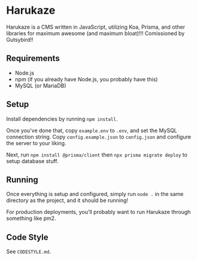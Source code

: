 # Harukaze

Harukaze is a CMS written in JavaScript, utilizing Koa, Prisma, and other libraries for maximum awesome (and maximum bloat)!!! Comissioned by Gutsybird!!

## Requirements
 - Node.js
 - npm (if you already have Node.js, you probably have this)
 - MySQL (or MariaDB)

## Setup
Install dependencies by running `npm install`.

Once you've done that, copy `example.env` to `.env`, and set the MySQL connection string.
Copy `config.example.json` to `config.json` and configure the server to your liking.

Next, run `npm install @prisma/client` then `npx prisma migrate deploy` to setup database stuff.

## Running
Once everything is setup and configured, simply run `node .` in the same directory as the project, and it should be running!

For production deployments, you'll probably want to run Harukaze through something like pm2.

## Code Style
See `CODESTYLE.md`.